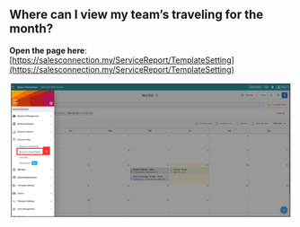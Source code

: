 
## Where can I view my team’s traveling for the month?
**Open the page here**: [https://salesconnection.my/ServiceReport/TemplateSetting](https://salesconnection.my/ServiceReport/TemplateSetting)<br>

   <p align="center">
     <img src="img/Business_Travel_Step_1.png" alt="How to add dropdown options in DF step 1">
   </p>
